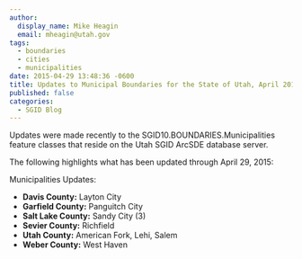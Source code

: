 ```yaml
---
author:
  display_name: Mike Heagin
  email: mheagin@utah.gov
tags:
  - boundaries
  - cities
  - municipalities
date: 2015-04-29 13:48:36 -0600
title: Updates to Municipal Boundaries for the State of Utah, April 2015
published: false
categories:
  - SGID Blog
---
```

Updates were made recently to the SGID10.BOUNDARIES.Municipalities feature classes that reside on the Utah SGID ArcSDE database server.

The following highlights what has been updated through April 29, 2015:

Municipalities Updates:

- **Davis County:** Layton City
- **Garfield County:** Panguitch City
- **Salt Lake County:** Sandy City (3)
- **Sevier County:** Richfield
- **Utah County:** American Fork, Lehi, Salem
- **Weber County:** West Haven
